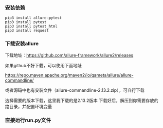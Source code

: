 ### 安装依赖
```
pip3 install allure-pytest
pip3 install pytest
pip3 install pytest_html
pip3 install request
```

### 下载安装allure
下载地址：https://github.com/allure-framework/allure2/releases

如果github不好下载，可以使用下面地址

https://repo.maven.apache.org/maven2/io/qameta/allure/allure-commandline/

或者源码中也有安装文件（allure-commandline-2.13.2.zip），可自行下载

选择需要的版本下载，这里我下载的是2.13.2版本
下载好后，解压到你需要存放的路目录，并配置环境变量

### 直接运行run.py文件
